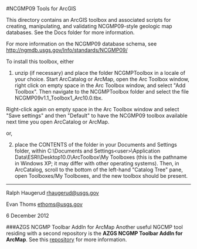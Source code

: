 #NCGMP09 Tools for ArcGIS

This directory contains an ArcGIS toolbox and associated scripts 
for creating, manipulating, and validating NCGMP09-style geologic 
map databases. See the Docs folder for more information. 

For more information on the NCGMP09 database schema, see
http://ngmdb.usgs.gov/Info/standards/NCGMP09/


To install this toolbox, either

1) unzip (if necessary) and place the folder NCGMPToolbox in
a locale of your choice.  Start ArcCatalog or ArcMap, open 
the Arc Toolbox window, right click on empty space in the Arc 
Toolbox window, and select "Add Toolbox".  Then navigate to 
the NCGMPToolbox folder and select the file 
NCGMP09v1.1_Toolbox1_Arc10.0.tbx. 

Right-click again on empty space in the Arc Toolbox window and
select "Save settings" and then "Default" to have the NCGMP09
toolbox available next time you open ArcCatalog or ArcMap.

or, 

2) place the CONTENTS of the folder in your Documents and Settings 
folder, within 
C:\Documents and Settings\<user>\Application Data\ESRI\Desktop10.0\ArcToolbox\My Toolboxes
(this is the pathname in Windows XP; it may differ with other operating
systems). Then, in ArcCatalog, scroll to the bottom of the left-hand 
"Catalog Tree" pane, open Toolboxes/My Toolboxes, and the new 
toolbox should be present.


----

Ralph Haugerud
rhaugerud@usgs.gov

Evan Thoms
ethoms@usgs.gov

6 December 2012

###AZGS NCGMP Toolbar AddIn for ArcMap
Another useful NGCMP tool residing with a second repository is the **AZGS NCGMP Toolbar AddIn for ArcMap**. See this [repository](https://github.com/ncgmp09/azgs-toolbar) for more information.
